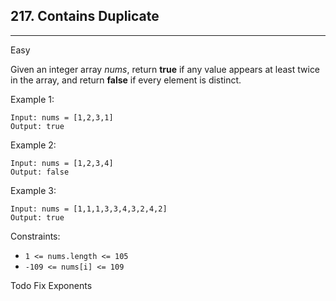 ## 217. Contains Duplicate

---
Easy

Given an integer array *nums*, return **true** if any value appears at least twice in the array, and return **false** if every element is distinct.

Example 1:

```
Input: nums = [1,2,3,1]
Output: true
```

Example 2:

```
Input: nums = [1,2,3,4]
Output: false
```

Example 3:

```
Input: nums = [1,1,1,3,3,4,3,2,4,2]
Output: true
```

Constraints:

- `1 <= nums.length <= 105`
- `-109 <= nums[i] <= 109`


Todo Fix Exponents